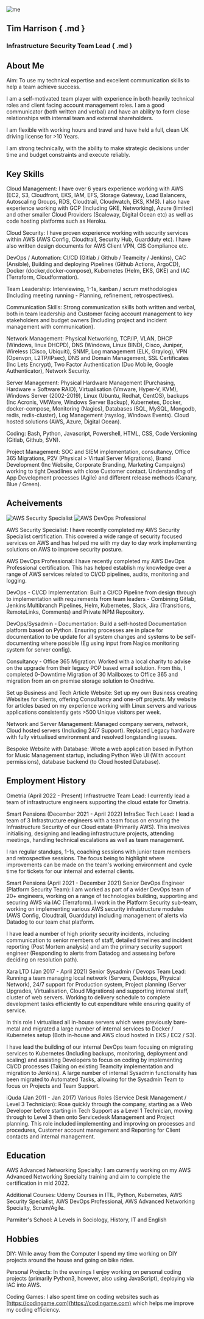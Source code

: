 ![me](./docs/img/timh.png)
## Tim Harrison { .md }
### Infrastructure Security Team Lead { .md }

## About Me

<span class="green">Aim: </span>To use my technical expertise and excellent communication skills to help a team achieve success.

I am a self-motivated team player with experience in both heavily technical roles and client facing account management roles. I am a good communicator (both written and verbal) and have an ability to form close relationships with internal team and external shareholders.

I am flexible with working hours and travel and have held a full, clean UK driving license for >10 Years.

I am strong technically, with the ability to make strategic decisions under time and budget constraints and execute reliably.

## Key Skills 

<span class="green">Cloud Management:</span> I have over 6 years experience working with AWS (EC2, S3, Cloudfront, EKS, IAM, EFS, Storage Gateway, Load Balancers, Autoscaling Groups, RDS, Cloudtrail, Cloudwatch, EKS, KMS). I also have experience working with GCP (Including GKE, Networking), Azure (limited) and other smaller Cloud Providers (Scaleway, Digital Ocean etc) as well as code hosting platforms such as Heroku.

<span class="green">Cloud Security:</span> I have proven experience working with security services within AWS (AWS Config, Cloudtrail, Security Hub, Guardduty etc). I have also written design documents for AWS Client VPN, CIS Compliance etc.

<span class="green">DevOps / Automation:</span> CI/CD (Gitlab / Github / Teamcity / Jenkins), CAC (Ansible), Building and deploying Pipelines (Github Actions, ArgoCD), Docker (docker,docker-compose), Kubernetes (Helm, EKS, GKE) and IAC (Terraform, Cloudformation).

<span class="green">Team Leadership:</span> Interviewing, 1-1s, kanban / scrum methodologies (Including meeting running - Planning, refinement, retrospectives).

<span class="green">Communication Skills: </span> Strong communication skills both written and verbal, both in team leadership and Customer facing account management to key stakeholders and budget owners (Including project and incident management with communication).

 <span class="green">Network Management:</span> Physical Networking, TCP/IP, VLAN, DHCP (Windows, linux DHCPD), DNS (Windows, Linux BIND), Cisco, Juniper, Wireless (Cisco, Ubiquiti), SNMP, Log management (ELK, Graylog), VPN (Openvpn, L2TP/IPsec), DNS and Domain Management,  SSL Certificates (Inc Lets Encrypt), Two Factor Authentication (Duo Mobile, Google Authenticator), Network Security.

<span class="green">Server Management:</span> Physical Hardware Management (Purchasing, Hardware + Software RAID), Virtualisation (Vmware, Hyper-V, KVM), Windows Server (2002-2019), Linux (Ubuntu, Redhat, CentOS), backups (Inc Acronis, VMWare, Windows Server Backup), Kubernetes, Docker, docker-compose, Monitoring (Nagios), Databases (SQL, MySQL, Mongodb, redis,  redis-cluster), Log Management (rsyslog, Windows Events). Cloud hosted solutions (AWS, Azure, Digital Ocean).

<span class="green">Coding:</span> Bash, Python, Javascript, Powershell, HTML, CSS, Code Versioning (Gitlab, Github, SVN).

<span class="green">Project Management:</span> SOC and SIEM implementation,  consultancy, Office 365 Migrations, P2V (Physical > Virtual Server Migrations), Brand Development (Inc Website, Corporate Branding, Marketing Campaigns) working to tight Deadlines with close Customer contact. Understanding of App Development processes (Agile) and different release methods (Canary, Blue / Green).

## Acheivements

![AWS Security Specialist](./docs/img/aws-certified-security-specialty.png)
![AWS DevOps Professional](./docs/img/aws-certified-devops-professional.png)

<span class="green">AWS Security Specialist:</span> I have recently completed my AWS Security Specialist certification. This covered a wide range of security focused services on AWS and has helped me with my day to day work implementing solutions on AWS to improve security posture.

<span class="green">AWS DevOps Professional:</span> I have recently completed my AWS DevOps Professional certification. This has helped establish my knowledge over a range of AWS services related to CI/CD pipelines, audits, monitoring and logging.

<span class="green">DevOps - CI/CD Implementation:</span> Built a CI/CD Pipeline from design through to implementation with requirements from team leaders - Combining Gitlab, Jenkins Multibranch Pipelines, Helm, Kubernetes, Slack, Jira (Transitions, RemoteLinks, Comments) and Private NPM Repository.

<span class="green">DevOps/Sysadmin - Documentation:</span> Build a self-hosted Documentation platform based on Python. Ensuring processes are in place for documentation to be update for all system changes and systems to be self-documenting where possible (Eg using input from Nagios monitoring system for server config).

<span class="green">Consultancy - Office 365 Migration:</span> Worked with a local charity to advise on the upgrade from their legacy POP based email solution. From this, I completed 0-Downtime Migration of 30 Mailboxes to Office 365 and migration from an on premise storage solution to Onedrive.

<span class="green">Set up Business and Tech Article Website:</span> Set up my own Business creating Websites for clients, offering Consultancy and one-off projects. My website for articles based on my experience working with Linux servers and various applications consistently gets >500 Unique visitors per week.

<span class="green">Network and Server Management:</span> Managed company servers, network, Cloud hosted servers (Including 24/7 Support). Replaced Legacy hardware with fully virtualised environment and resolved longstanding issues.

<span class="green">Bespoke Website with Database:</span> Wrote a web application based in Python for Music Management startup, including Python Web UI (With account permissions), database backend (to Cloud hosted Database).

## Employment History

<span class="green">Ometria (April 2022 - Present) Infrastructre Team Lead:</span> I currently lead a team of infrastructure engineers supporting the cloud estate for Ometria.

<span class="green">Smart Pensions (December 2021 - April 2022) InfraSec Tech Lead:</span> I lead a team of 3 Infrastructure engineers with a team focus on ensuring the Infrastructure Security of our Cloud estate (Primarily AWS). This involves initialising, designing and leading infrastructure projects, attending meetings, handling technical escalations as well as team management.

I ran regular standups, 1-1s, coaching sessions with junior team members and retrospective sessions. The focus being to highlight where improvements can be made on the team's working environment and cycle time for tickets for our internal and external clients.

<span class="green">Smart Pensions (April 2021 - December 2021) Senior DevOps Engineer (Platform Security Team):</span> I am worked as part of a wider DevOps team of 20+ engineers, working on a range of technologies building, supporting and securing AWS via IAC (Terraform). I work in the Platform Security sub-team, working on implementing various AWS security infrastructure modules (AWS Config, Cloudtrail, Guardduty) including management of alerts via Datadog to our team chat platform. 

I have lead a number of high priority security incidents, including communication to senior members of staff, detailed timelines and incident reporting (Post Mortem analysis) and am the primary security support engineer (Responding to alerts from Datadog and assessing before deciding on resolution path).

<span class="green">Xara LTD (Jan 2017 - April 2021) Senior Sysadmin / Devops Team Lead:</span> Running a team managing local network (Servers, Desktops, Physical Network), 24/7 support for Production system, Project planning (Server Upgrades, Virtualisation, Cloud Migrations) and supporting internal staff, cluster of web servers. Working to delivery schedule to complete development tasks efficiently to cut expenditure while ensuring quality of service. 
                        
In this role I virtualised all in-house servers which were previously bare-metal and migrated a large number of internal services to Docker / Kubernetes setup (Both in-house and AWS cloud hosted in EKS / EC2 / S3).

I have lead the building of our internal DevOps team focusing on migrating services to Kubernetes (Including backups, monitoring, deployment and scaling) and assisting Developers to focus on coding by implementing CI/CD processes (Taking on existing Teamcity implementation and migration to Jenkins). A large number of internal Sysadmin functionality has been migrated to Automated Tasks, allowing for the Sysadmin Team to focus on Projects and Team Support.

<span class="green">iQuda (Jan 2011 - Jan 2017) Various Roles (Service Desk Management / Level 3 Technician):</span> Rose quickly through the company, starting as a Web Developer before starting in Tech Support as a Level 1 Technician, moving through to Level 3 then onto Servicedesk Management and Project planning. This role included implementing and improving on processes and procedures, Customer account management and Reporting for Client contacts and internal management.
                        
## Education

<span class="green">AWS Advanced Networking Specialty:</span> I am currently working on my AWS Advanced Networking Specialty training and aim to complete the certification in mid 2022.
                        
<span class="green">Additional Courses:</span> Udemy Courses in ITIL, Python, Kubernetes, AWS Security Specialist, AWS DevOps Professional, AWS Advanced Networking Specialty, Scrum/Agile.

<span class="green">Parmiter's School:</span> A Levels in Sociology, History, IT and English

## Hobbies

<span class="green">DIY:</span> While away from the Computer I spend my time working on DIY projects around the house and going on bike rides.

<span class="green">Personal Projects:</span> In the evenings I enjoy working on personal coding projects (primarily Python3, however, also using JavaScript), deploying via IAC into AWS.

<span class="green">Coding Games:</span> I also spent time on coding websites such as [https://codingame.com](https://codingame.com) which helps me improve my coding efficiency.
